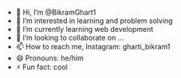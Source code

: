- 👋 Hi, I’m @BikramGhart1
- 👀 I’m interested in learning and problem solving 
- 🌱 I’m currently learning web development
- 💞️ I’m looking to collaborate on ...
- 📫 How to reach me, Instagram: gharti_bikram1
- 😄 Pronouns: he/him
- ⚡ Fun fact: cool

<!---
BikramGhart1/BikramGhart1 is a ✨ special ✨ repository because its `README.md` (this file) appears on your GitHub profile.
You can click the Preview link to take a look at your changes.
--->
